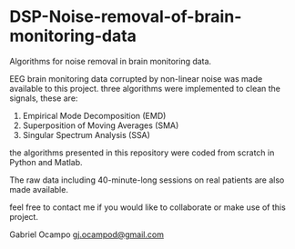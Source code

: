 # DSP-Noise-removal-of-brain-monitoring-data
Algorithms for noise removal in brain monitoring data.

EEG brain monitoring data corrupted by non-linear noise was made available to this project. three algorithms were implemented to clean the signals, these are:
1. Empirical Mode Decomposition (EMD)
2. Superposition of Moving Averages (SMA)
3. Singular Spectrum Analysis (SSA)

the algorithms presented in this repository were coded from scratch in Python and Matlab. 

The raw data including 40-minute-long sessions on real patients are also made available. 

feel free to contact me if you would like to collaborate or make use of this project.

Gabriel Ocampo
gj.ocampod@gmail.com

